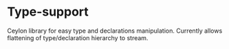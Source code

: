 # Type-support
Ceylon library for easy type and declarations manipulation. Currently allows flattening of type/declaration hierarchy to stream. 
